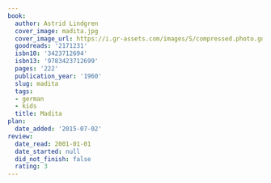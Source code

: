 ```yaml
---
book:
  author: Astrid Lindgren
  cover_image: madita.jpg
  cover_image_url: https://i.gr-assets.com/images/S/compressed.photo.goodreads.com/books/1327581153l/2171231._SX98_.jpg
  goodreads: '2171231'
  isbn10: '3423712694'
  isbn13: '9783423712699'
  pages: '222'
  publication_year: '1960'
  slug: madita
  tags:
  - german
  - kids
  title: Madita
plan:
  date_added: '2015-07-02'
review:
  date_read: 2001-01-01
  date_started: null
  did_not_finish: false
  rating: 3
---
```

